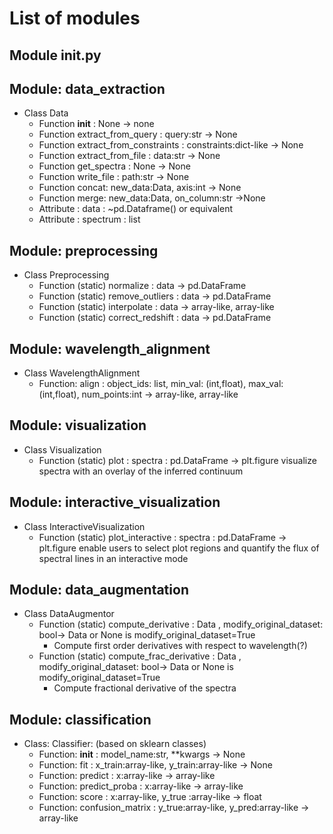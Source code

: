 # List of modules

## Module __init__.py

## Module: data_extraction

- Class Data
    - Function __init__ : None → none
    - Function extract_from_query : query:str → None
    - Function extract_from_constraints : constraints:dict-like → None
    - Function extract_from_file : data:str → None
    - Function get_spectra : None -> None
    - Function write_file : path:str → None
    - Function concat: new_data:Data, axis:int → None
    - Function merge: new_data:Data, on_column:str →None
    - Attribute : data : ~pd.Dataframe() or equivalent
    - Attribute : spectrum : list

## Module: preprocessing 
- Class Preprocessing
    - Function (static) normalize : data → pd.DataFrame
    - Function (static) remove_outliers : data → pd.DataFrame
    - Function (static) interpolate : data → array-like, array-like
    - Function (static) correct_redshift : data → pd.DataFrame

## Module: wavelength_alignment
- Class WavelengthAlignment
    - Function: align : object_ids: list, min_val: (int,float), max_val: (int,float), num_points:int → array-like, array-like

## Module: visualization
- Class Visualization
    - Function (static) plot : spectra : pd.DataFrame -> plt.figure
    visualize spectra with an overlay of the inferred continuum

## Module: interactive_visualization
- Class InteractiveVisualization
    - Function (static) plot_interactive : spectra : pd.DataFrame -> plt.figure
    enable users to select plot regions and quantify the flux of spectral lines in an interactive mode

## Module: data_augmentation
- Class DataAugmentor
    - Function (static) compute_derivative : Data , modify_original_dataset: bool-> Data or None is  modify_original_dataset=True
        - Compute first order derivatives with respect to wavelength(?)
    - Function (static) compute_frac_derivative : Data , modify_original_dataset: bool-> Data or None is  modify_original_dataset=True
        - Compute fractional derivative of the spectra

## Module: classification 
- Class: Classifier: (based on sklearn classes)
    - Function: __init__ : model_name:str, **kwargs -> None
    - Function: fit : x_train:array-like, y_train:array-like → None
    - Function: predict : x:array-like → array-like
    - Function: predict_proba : x:array-like → array-like 
    - Function: score : x:array-like, y_true :array-like → float
    - Function: confusion_matrix : y_true:array-like, y_pred:array-like -> array-like
